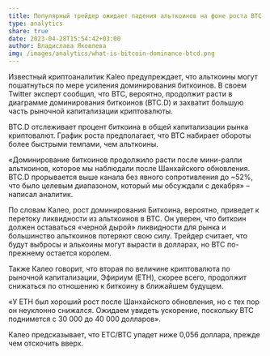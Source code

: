 ```yaml
---
title: Популярный трейдер ожидает падения альткоинов на фоне роста BTC.D
type: analytics
share: true
date: 2023-04-28T15:54:42+03:00
author: Владислава Яковлева
img: /images/analytics/what-is-bitcoin-dominance-btcd.png
---
```

Известный криптоаналитик Kaleo предупреждает, что альткоины могут пошатнуться по мере усиления доминирования биткоинов. В своем Twitter эксперт сообщил, что BTC, вероятно, продолжит расти в диаграмме доминирования биткоинов (BTC.D) и захватит большую часть рыночной капитализации криптовалюты.

BTC.D отслеживает процент биткоина в общей капитализации рынка криптовалют. График роста предполагает, что BTC набирает обороты более быстрыми темпами, чем альткоины.

«Доминирование биткоинов продолжило расти после мини-ралли альткоинов, которое мы наблюдали после Шанхайского обновления. BTC.D прорывается выше канала без явного сопротивления до ~52%, что было целевым диапазоном, который мы обсуждали с декабря» – написал аналитик.

По словам Калео, рост доминирования Биткоина, вероятно, приведет к перетоку ликвидности из альткоинов в BTC. Он уверен, что биткоин должен оставаться «черной дырой» ликвидности для рынка и большинство альткоинов потеряют свою силу. Трейдер считает, что будут выбросы и алькоины могут вырасти в долларах, но BTC по-прежнему остается королем.

Также Калео говорит, что вторая по величине криптовалюта по рыночной капитализации, Эфириум (ETH), скорее всего, продолжит снижаться по отношению к биткоину в ближайшем будущем.

«У ETH был хороший рост после Шанхайского обновления, но с тех пор он неуклонно снижался. Ожидаем увидеть ускорение, поскольку BTC поднимется с 30 000 до 40 000 долларов».

Калео предсказывает, что ETC/BTC упадет ниже 0,056 доллара, прежде чем отскочить вверх.